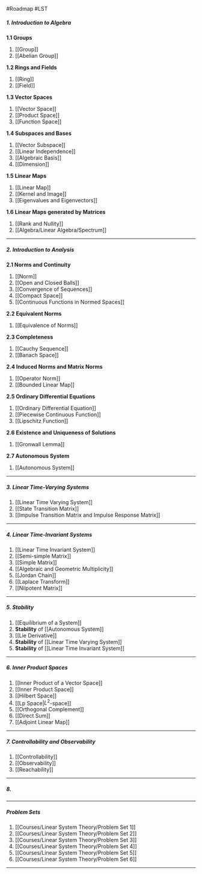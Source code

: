#Roadmap #LST 

##### 1. Introduction to Algebra
**1.1 Groups**
1. [[Group]]
2. [[Abelian Group]]
   
**1.2 Rings and Fields**
1. [[Ring]]
2. [[Field]]

**1.3 Vector Spaces**
1. [[Vector Space]]
2. [[Product Space]]
4. [[Function Space]]

**1.4 Subspaces and Bases**
1. [[Vector Subspace]]
2. [[Linear Independence]]
3. [[Algebraic Basis]]
4. [[Dimension]]

**1.5 Linear Maps**
1. [[Linear Map]]
2. [[Kernel and Image]]
3. [[Eigenvalues and Eigenvectors]]

**1.6 Linear Maps generated by Matrices**
1. [[Rank and Nullity]]
2. [[Algebra/Linear Algebra/Spectrum]]
---
##### 2. Introduction to Analysis
**2.1 Norms and Continuity**
1. [[Norm]]
2. [[Open and Closed Balls]]
3. [[Convergence of Sequences]]
4. [[Compact Space]]
6. [[Continuous Functions in Normed Spaces]]

**2.2 Equivalent Norms**
1. [[Equivalence of Norms]]

**2.3 Completeness**
1. [[Cauchy Sequence]]
2. [[Banach Space]]

**2.4 Induced Norms and Matrix Norms**
1. [[Operator Norm]]
2. [[Bounded Linear Map]]

**2.5 Ordinary Differential Equations**
1. [[Ordinary Differential Equation]]
2. [[Piecewise Continuous Function]]
3. [[Lipschitz Function]]

**2.6 Existence and Uniqueness of Solutions**
1. [[Gronwall Lemma]]

**2.7 Autonomous System**
1. [[Autonomous System]]
---
##### 3. Linear Time-Varying Systems
1. [[Linear Time Varying System]]
2. [[State Transition Matrix]]
3. [[Impulse Transition Matrix and Impulse Response Matrix]]
---
##### 4. Linear Time-Invariant Systems
1. [[Linear Time Invariant System]]
2. [[Semi-simple Matrix]]
3. [[Simple Matrix]]
4. [[Algebraic and Geometric Multiplicity]]
5. [[Jordan Chain]]
6. [[Laplace Transform]]
7. [[Nilpotent Matrix]]
---
##### 5. Stability
1. [[Equilibrium of a System]]
2. **Stability** of [[Autonomous System]]
3. [[Lie Derivative]]
4. **Stability** of [[Linear Time Varying System]]
5. **Stability** of [[Linear Time Invariant System]]
---
##### 6. Inner Product Spaces
1. [[Inner Product of a Vector Space]]
2. [[Inner Product Space]]
3. [[Hilbert Space]]
4. [[Lp Space|$L^2$-space]]
5. [[Orthogonal Complement]]
6. [[Direct Sum]]
7. [[Adjoint Linear Map]]
---
##### 7. Controllability and Observability
1. [[Controllability]]
2. [[Observability]]
3. [[Reachability]]
---
##### 8. 
---
##### Problem Sets
1. [[Courses/Linear System Theory/Problem Set 1]]
2. [[Courses/Linear System Theory/Problem Set 2]]
3. [[Courses/Linear System Theory/Problem Set 3]]
4. [[Courses/Linear System Theory/Problem Set 4]]
5. [[Courses/Linear System Theory/Problem Set 5]]
6. [[Courses/Linear System Theory/Problem Set 6]]
---
